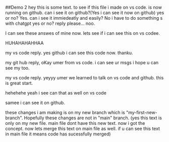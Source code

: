 ##Demo 2
hey this is some text. to see if this file i made on vs code. is now running on github. can i see it on github?(Yes i can see it now on github) yes or no? Yes. can i see it immiedeatly and easily? No i have to do something s with chatgpt yes or no? reply please... noo.

I can see these answes of mine now.
lets see if i can see this on vs codee.

HUHAHAHAHHAA

my vs code reply. yes
github i can see this code now. thanku.

my git hub reply, oKay umer from vs code. i can see ur msgs i hope u can see my too.

my vs code reply. yeyyy umer we learned to talk on vs code and github. this is great start.

hehehehe yeah i see can that as well on vs code

samee i can see it on github.

these changes i am making is on my new branch which is "my-first-new-branch". Hopefully these changes are not
in "main" branch. (yes this text is only on my new file. main file dont have this new text. now i got the concept. now lets merge this text on main file as well. if u can see this text in main file it means code has sucessfully merged)
